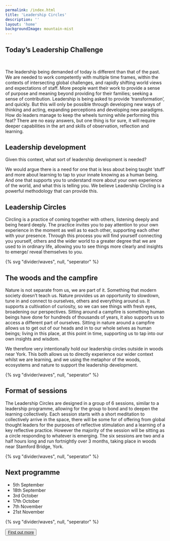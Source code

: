 ```yaml
---
permalink: /index.html
title: 'Leadership Circles'
description: ''
layout: 'home'
backgroundImage: mountain-mist
---
```


<article class="full | section cover-image cover-image-mountain-mist">
  <div class="section__inner region">
    <h1 class="text-center text-base-light" style="margin-bottom: 3rem;">Today’s Leadership Challenge</h1>
    <p style="margin: 0 auto;">
    The leadership being demanded of today is different than that of the past. We are needed to work competently with multiple time frames, within the contexts of intersecting global challenges, and rapidly shifting world views and expectations of staff. More people want their work to provide a sense of purpose and meaning beyond providing for their families; seeking a sense of contribution. Leadership is being asked to provide ‘transformation’, and quickly. But this will only be possible through developing new ways of thinking and acting, expanding perceptions and developing new paradigms. How do leaders manage to keep the wheels turning while performing this feat? There are no easy answers, but one thing is for sure, it will require deeper capabilities in the art and skills of observation, reflection and learning.
    </p>
  </div>
</article>

## Leadership development

Given this context, what sort of leadership development is needed?

We would argue there is a need for one that is less about being taught ‘stuff’ and more about learning to tap to your innate knowing as a human being. And one that supports you to understand more about your own experience of the world, and what this is telling you. We believe Leadership Circling is a powerful methodology that can provide this.

## Leadership Circles

Circling is a practice of coming together with others, listening deeply and being heard deeply. The practice invites you to pay attention to your own experience in the moment as well as to each other, supporting each other with your presence. Through this process you will find yourself connecting you yourself, others and the wider world to a greater degree that we are used to in ordinary life, allowing you to see things more clearly and insights to emerge/ reveal themselves to you.

<article class="full  section" style="--spot-color: var(--color-primary-highlight)">
  {% svg "divider/waves", null, "seperator" %}
  <section class="feature section__inner wrapper">
    <h2>The woods and the campfire</h2>
      <p>
        Nature is not separate from us, we are part of it. Something that modern society doesn’t teach us. Nature provides us an opportunity to slowdown, tune in and connect to ourselves, others and everything around us. It supports a cultivation of curiosity, so we can see things with fresh eyes, broadening our perspectives. Sitting around a campfire is something human beings have done for hundreds of thousands of years, it also supports us to access a different part of ourselves. Sitting in nature around a campfire allows us to get out of our heads and in to our whole selves as human beings; living in this place, at this point in time, supporting us to tap into our own insights and wisdom.
      </p>
      <p>
        We therefore very intentionally hold our leadership circles outside in woods near York. This both allows us to directly experience our wider context whilst we are learning, and we using the metaphor of the woods, ecosystems and nature to support the leadership development.
      </p>
  </section>
  {% svg "divider/waves", null, "seperator" %}
</article>

## Format of sessions

The Leadership Circles are designed in a group of 6 sessions, similar to a leadership programme, allowing for the group to bond and to deepen the learning collectively. Each session starts with a short meditation to collectively arrive in the space, there will be some for of offering from global thought leaders for the purposes of reflective stimulation and a learning of a key reflective practice. However the majority of the session will be sitting as a circle responding to whatever is emerging. The six sessions are two and a half hours long and run fortnightly over 3 months, taking place in woods near Stamford Bridge, York.

<article class="full  section" style="--spot-color: var(--color-primary-highlight)">
  {% svg "divider/waves", null, "seperator" %}
  <section class="feature section__inner wrapper">
    <h2>Next programme</h2>
      <p>
      <ul>
        <li>5th September</li>
        <li>18th September</li>
        <li>3rd October</li>
        <li>17th October</li>
        <li>7th November</li>
        <li>21st November</li>
      </ul>
      </p>
  </section>
{% svg "divider/waves", null, "seperator" %}
</article>

<button class="button"><a href='/contact'>Find out more</a></button>
